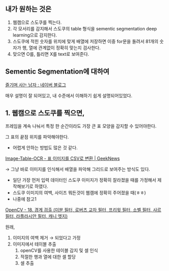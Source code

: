 ## 내가 원하는 것은

1. 웹캠으로 스도쿠를 찍는다.
2. 각 모서리를 감지해서 스도쿠의 table 형식을 sementic segmentation deep learning으로 감지한다.
3. 스도쿠에 적힌 숫자를 위치에 맞게 배열에 저장하면 이중 for문을 돌려서 81개의 숫자가 행, 열에 관계없이 정확히 맞는지 검사한다.
4. 맞으면 O를, 틀리면 X를 text로 보여준다.

## Sementic Segmentation에 대하여

[즐기며 사는 남자 : 네이버 블로그](https://blog.naver.com/mincheol9166/221740224096)

매우 설명이 잘 되어있고, 내 수준에서 이해하기 쉽게 설명되어있었다.

## 1. 웹캠으로 스도쿠를 찍으면,

프레임을 계속 나눠서 특정 한 순간이라도 가장 큰 표 모양을 감지할 수 있어야한다.

그 표의 끝점 위치를 파악해야한다.

- 어렵게 안하는 방법도 많은 것 같다.

[Image-Table-OCR - 표 이미지를 CSV로 변환 | GeekNews](https://news.hada.io/topic?id=3874)

→ 그냥 바로 이미지를 인식해서 배열을 파악해 그리드로 보여주는 방식도 있다.

- 일단 가장 먼저 입력 데이터인 스도쿠 이미지가 정확히 잘라졌을 때를 가정해서 제작해보기로 하였다.
- 스도쿠 이미지의 여백, 사이즈 뭐든것이 웹캠에 정확히 주어졌을 때(ㅎㅎ)
- 나중에 참고1

[OpenCV - 18. 경계 검출 (미분 필터, 로버츠 교차 필터, 프리윗 필터, 소벨 필터, 샤르 필터, 라플라시안 필터, 캐니 엣지)](https://bkshin.tistory.com/entry/OpenCV-18-%EA%B2%BD%EA%B3%84-%EA%B2%80%EC%B6%9C-%EB%AF%B8%EB%B6%84-%ED%95%84%ED%84%B0-%EB%A1%9C%EB%B2%84%EC%B8%A0-%EA%B5%90%EC%B0%A8-%ED%95%84%ED%84%B0-%ED%94%84%EB%A6%AC%EC%9C%97-%ED%95%84%ED%84%B0-%EC%86%8C%EB%B2%A8-%ED%95%84%ED%84%B0-%EC%83%A4%EB%A5%B4-%ED%95%84%ED%84%B0-%EB%9D%BC%ED%94%8C%EB%9D%BC%EC%8B%9C%EC%95%88-%ED%95%84%ED%84%B0-%EC%BA%90%EB%8B%88-%EC%97%A3%EC%A7%80)

원래,

1. 이미지의 여백 제거 → 되었다고 가정
2. 이미지에서 테이블 추출
    1. openCV를 사용한 테이블 감지 및 셀 인식
    2. 적절한 행과 열에 대한 셀 할당
    3. 셀 추출
